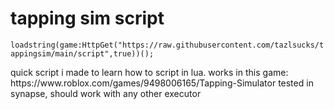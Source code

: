 # tapping sim script

<p1>`loadstring(game:HttpGet("https://raw.githubusercontent.com/tazlsucks/tappingsim/main/script",true))();`</p1>
<div>
  <p1>quick script i made to learn how to script in lua.</p1>
  <p1>works in this game: https://www.roblox.com/games/9498006165/Tapping-Simulator</p1>
  <p1>tested in synapse, should work with any other executor</p1>
</div>
